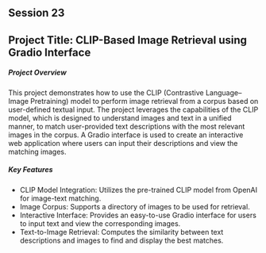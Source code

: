 ## Session 23

## Project Title: CLIP-Based Image Retrieval using Gradio Interface
##### Project Overview
This project demonstrates how to use the CLIP (Contrastive Language–Image Pretraining) model to perform image retrieval from a corpus based on user-defined textual input. The project leverages the capabilities of the CLIP model, which is designed to understand images and text in a unified manner, to match user-provided text descriptions with the most relevant images in the corpus. A Gradio interface is used to create an interactive web application where users can input their descriptions and view the matching images.

#####  Key Features
- CLIP Model Integration: Utilizes the pre-trained CLIP model from OpenAI for image-text matching.
- Image Corpus: Supports a directory of images to be used for retrieval.
- Interactive Interface: Provides an easy-to-use Gradio interface for users to input text and view the corresponding images.
- Text-to-Image Retrieval: Computes the similarity between text descriptions and images to find and display the best matches.
